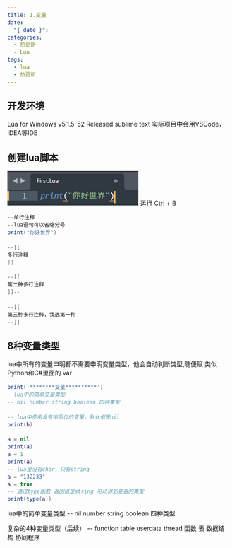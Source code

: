 ```yaml
---
title: 1.变量
date:
  "{ date }": 
categories:
  - 热更新
  - Lua
tags:
  - lua
  - 热更新
---
```


## 开发环境
Lua for Windows v5.1.5-52 Released
sublime text
实际项目中会用VSCode，IDEA等IDE
## 创建lua脚本
![](../../../img/beishang20241227165335545.png)
运行
Ctrl + B
```C#
--单行注释
--lua语句可以省略分号
print("你好世界")

--[[
多行注释
]]

--[[
第二种多行注释
]]--

--[[
第三种多行注释，我选第一种
--]]
```
## 8种变量类型
lua中所有的变量申明都不需要申明变量类型，他会自动判断类型,随便赋
类似Python和C#里面的 var
```Lua
print('********变量**********')
--lua中的简单变量类型
-- nil number string boolean 四种类型

-- lua中使用没有申明过的变量，默认值是nil
print(b)

a = nil
print(a)
a = 1
print(a)
-- lua里没有char，只有string
a = "132233"
a = true
-- 通过type函数 返回值是string 可以得到变量的类型
print(type(a))
```

lua中的简单变量类型
-- nil number string boolean 四种类型

复杂的4种变量类型（后续）
-- function table userdata thread 函数 表 数据结构 协同程序



